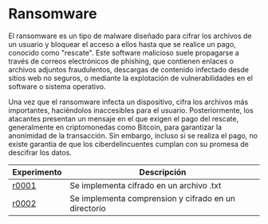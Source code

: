 # Ransomware

El ransomware es un tipo de malware diseñado para cifrar los archivos de un usuario y bloquear el acceso a ellos hasta que se realice un pago, conocido como "rescate". Este software malicioso suele propagarse a través de correos electrónicos de phishing, que contienen enlaces o archivos adjuntos fraudulentos, descargas de contenido infectado desde sitios web no seguros, o mediante la explotación de vulnerabilidades en el software o sistema operativo.

Una vez que el ransomware infecta un dispositivo, cifra los archivos más importantes, haciéndolos inaccesibles para el usuario. Posteriormente, los atacantes presentan un mensaje en el que exigen el pago del rescate, generalmente en criptomonedas como Bitcoin, para garantizar la anonimidad de la transacción. Sin embargo, incluso si se realiza el pago, no existe garantía de que los ciberdelincuentes cumplan con su promesa de descifrar los datos.

| Experimento                                                               | Descripción                                          |
| ------------------------------------------------------------------------- | ---------------------------------------------------- |
| [r0001](https://github.com/german-rs/malbicho/tree/main/ransomware/r0001) | Se implementa cifrado en un archivo .txt             |
| [r0002](https://github.com/german-rs/malbicho/tree/main/ransomware/r0002) | Se implementa comprension y cifrado en un directorio |
